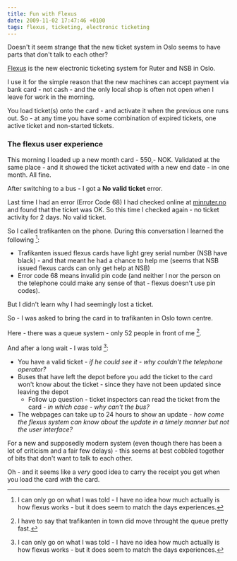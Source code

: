 ```yaml
---
title: Fun with Flexus
date: 2009-11-02 17:47:46 +0100
tags: flexus, ticketing, electronic ticketing
---
```


Doesn't it seem strange that the new ticket system in Oslo seems to have parts that don't talk to each other?

[Flexus](http://www.ruter.no/flexus) is the new electronic ticketing system for Ruter and NSB in Oslo.

I use it for the simple reason that the new machines can accept payment via bank card - not cash - and the only local shop is often not open when I leave for work in the morning.

You load ticket(s) onto the card - and activate it when the previous one runs out. So - at any time you have some combination of expired tickets, one active ticket and non-started tickets.

### The flexus user experience

This morning I loaded up a new month card - 550,- NOK. Validated at the same place - and it showed the ticket activated with a new end date - in one month. All fine.

After switching to a bus - I got a **No valid ticket** error.

Last time I had an error (Error Code 68) I had checked online at [minruter.no](https://minruter.no) and found that the ticket was OK. So this time I checked again - no ticket activity for 2 days. No valid ticket.

So I called trafikanten on the phone. During this conversation I learned the following [^1]:

* Trafikanten issued flexus cards have light grey serial number (NSB have black) - and that meant he had a chance to help me (seems that NSB issued flexus cards can only get help at NSB)
* Error code 68 means invalid pin code (and neither I nor the person on the telephone could make any sense of that - flexus doesn't use pin codes).

But I didn't learn why I had seemingly lost a ticket.

So - I was asked to bring the card in to trafikanten in Oslo town centre.

Here - there was a queue system - only 52 people in front of me [^2].

And after a long wait - I was told [^1]:

* You have a valid ticket - *if he could see it - why couldn't the telephone operator?*
* Buses that have left the depot before you add the ticket to the card won't know about the ticket - since they have not been updated since leaving the depot
  * Follow up question - ticket inspectors can read the ticket from the card - *in which case - why can't the bus?*
* The webpages can take up to 24 hours to show an update - *how come the flexus system can know about the update in a timely manner but not the user interface?*

For a new and supposedly modern system (even though there has been a lot of criticism and a fair few delays) - this seems at best cobbled together of bits that don't want to talk to each other.

Oh - and it seems like a *very* good idea to carry the receipt you get when you load the card *with* the card.

[^1]: I can only go on what I was told - I have no idea how much actually is how flexus works - but it does seem to match the days experiences.
[^2]: I have to say that trafikanten in town did move throught the queue pretty fast.
